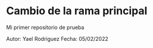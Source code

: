 # Cambio de la rama principal
Mi primer repositorio de prueba 

Autor: Yael Rodriguez 
Fecha: 05/02/2022
